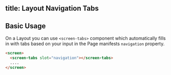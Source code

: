 title: Layout Navigation Tabs
---

## Basic Usage
On a Layout you can use `<screen-tabs>` component which automatically fills in with tabs based on your input in the Page manifests `navigation` property.

``` html
<screen>
  <screen-tabs slot="navigation"></screen-tabs>
  ....
</screen>
```

